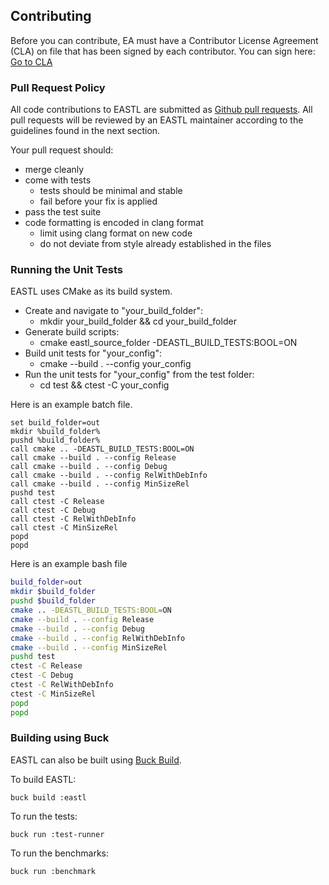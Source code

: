 ## Contributing

Before you can contribute, EA must have a Contributor License Agreement (CLA) on file that has been signed by each contributor.
You can sign here: [Go to CLA](https://goo.gl/KPylZ3)

### Pull Request Policy

All code contributions to EASTL are submitted as [Github pull requests](https://help.github.com/articles/using-pull-requests/).  All pull requests will be reviewed by an EASTL maintainer according to the guidelines found in the next section.

Your pull request should:

* merge cleanly
* come with tests
	* tests should be minimal and stable
	* fail before your fix is applied
* pass the test suite
* code formatting is encoded in clang format
	* limit using clang format on new code
	* do not deviate from style already established in the files


### Running the Unit Tests

EASTL uses CMake as its build system.

* Create and navigate to "your_build_folder":
	* mkdir your_build_folder && cd your_build_folder
* Generate build scripts:
	* cmake eastl_source_folder -DEASTL_BUILD_TESTS:BOOL=ON
* Build unit tests for "your_config":
	* cmake --build . --config your_config
* Run the unit tests for "your_config" from the test folder:
	* cd test && ctest -C your_config

Here is an example batch file.
```batch
set build_folder=out
mkdir %build_folder%
pushd %build_folder%
call cmake .. -DEASTL_BUILD_TESTS:BOOL=ON
call cmake --build . --config Release
call cmake --build . --config Debug
call cmake --build . --config RelWithDebInfo
call cmake --build . --config MinSizeRel
pushd test
call ctest -C Release
call ctest -C Debug
call ctest -C RelWithDebInfo
call ctest -C MinSizeRel
popd
popd
```

Here is an example bash file
```bash
build_folder=out
mkdir $build_folder
pushd $build_folder
cmake .. -DEASTL_BUILD_TESTS:BOOL=ON
cmake --build . --config Release
cmake --build . --config Debug
cmake --build . --config RelWithDebInfo
cmake --build . --config MinSizeRel
pushd test
ctest -C Release
ctest -C Debug
ctest -C RelWithDebInfo
ctest -C MinSizeRel
popd
popd
```

### Building using Buck

EASTL can also be built using [Buck Build](https://www.buckbuild.com).

To build EASTL:

```bash=
buck build :eastl
```

To run the tests:

```bash=
buck run :test-runner
```

To run the benchmarks:

```bash=
buck run :benchmark
```

